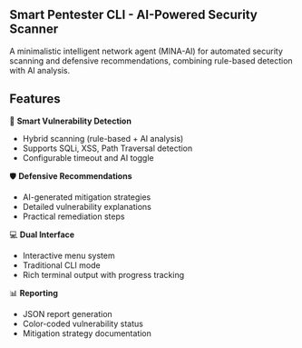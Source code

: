 ## Smart Pentester CLI - AI-Powered Security Scanner 
A minimalistic intelligent network agent (MINA-AI)  for automated security scanning and defensive recommendations, combining rule-based detection with AI analysis.

## Features

🚀 **Smart Vulnerability Detection**
- Hybrid scanning (rule-based + AI analysis)
- Supports SQLi, XSS, Path Traversal detection
- Configurable timeout and AI toggle

🛡️ **Defensive Recommendations**
- AI-generated mitigation strategies
- Detailed vulnerability explanations
- Practical remediation steps

💻 **Dual Interface**
- Interactive menu system
- Traditional CLI mode
- Rich terminal output with progress tracking

📊 **Reporting**
- JSON report generation
- Color-coded vulnerability status
- Mitigation strategy documentation

